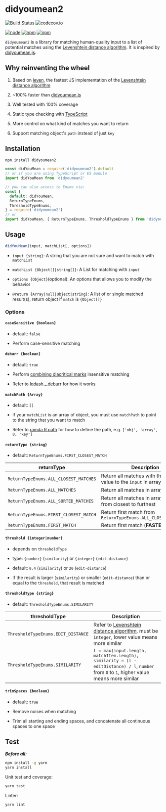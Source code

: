 # didyoumean2

[![Build Status](https://img.shields.io/circleci/project/foray1010/didyoumean2/master.svg)](https://circleci.com/gh/foray1010/didyoumean2/tree/master)
[![codecov.io](https://img.shields.io/codecov/c/github/foray1010/didyoumean2.svg)](https://codecov.io/github/foray1010/didyoumean2?branch=master)

[![node](https://img.shields.io/node/v/didyoumean2.svg)](https://www.npmjs.com/package/didyoumean2)
[![npm](https://img.shields.io/npm/dm/didyoumean2.svg)](https://www.npmjs.com/package/didyoumean2)
[![npm](https://img.shields.io/npm/l/didyoumean2.svg)](https://www.npmjs.com/package/didyoumean2)

`didyoumean2` is a library for matching human-quality input to a list of potential matches using the [Levenshtein distance algorithm](https://en.wikipedia.org/wiki/Levenshtein_distance).
It is inspired by [didyoumean.js](https://github.com/dcporter/didyoumean.js).

## Why reinventing the wheel

1. Based on [leven](https://github.com/sindresorhus/leven), the fastest JS implementation of the [Levenshtein distance algorithm](https://en.wikipedia.org/wiki/Levenshtein_distance)

1. ~100% faster than [didyoumean.js](https://github.com/dcporter/didyoumean.js)

1. Well tested with 100% coverage

1. Static type checking with [TypeScript](https://github.com/Microsoft/TypeScript)

1. More control on what kind of matches you want to return

1. Support matching object's `path` instead of just `key`

## Installation

```sh
npm install didyoumean2
```

```js
const didYouMean = require('didyoumean2').default
// or if you are using TypeScript or ES module
import didYouMean from 'didyoumean2'

// you can also access to Enums via:
const {
  default: didYouMean,
  ReturnTypeEnums,
  ThresholdTypeEnums,
} = require('didyoumean2')
// or
import didYouMean, { ReturnTypeEnums, ThresholdTypeEnums } from 'didyoumean2'
```

## Usage

```js
didYouMean(input, matchList[, options])
```

- `input {string}`: A string that you are not sure and want to match with `matchList`

- `matchList {Object[]|string[]}`: A List for matching with `input`

- `options {Object}`(optional): An options that allows you to modify the behavior

- `@return {Array|null|Object|string}`: A list of or single matched result(s), return object if `match` is `{Object[]}`

### Options

#### `caseSensitive {boolean}`

- default: `false`

- Perform case-sensitive matching

#### `deburr {boolean}`

- default: `true`

- Perform [combining diacritical marks](https://en.wikipedia.org/wiki/Combining_Diacritical_Marks) insensitive matching

- Refer to [lodash \_.deburr](https://lodash.com/docs#deburr) for how it works

#### `matchPath {Array}`

- default: `[]`

- If your `matchList` is an array of object, you must use `matchPath` to point to the string that you want to match

- Refer to [ramda R.path](http://ramdajs.com/docs/#path) for how to define the path, e.g. `['obj', 'array', 0, 'key']`

#### `returnType {string}`

- default: `ReturnTypeEnums.FIRST_CLOSEST_MATCH`

| returnType                            | Description                                                       |
| ------------------------------------- | ----------------------------------------------------------------- |
| `ReturnTypeEnums.ALL_CLOSEST_MATCHES` | Return all matches with the closest value to the `input` in array |
| `ReturnTypeEnums.ALL_MATCHES`         | Return all matches in array                                       |
| `ReturnTypeEnums.ALL_SORTED_MATCHES`  | Return all matches in array, sorted from closest to furthest      |
| `ReturnTypeEnums.FIRST_CLOSEST_MATCH` | Return first match from `ReturnTypeEnums.ALL_CLOSEST_MATCHES`     |
| `ReturnTypeEnums.FIRST_MATCH`         | Return first match (**FASTEST**)                                  |

#### `threshold {integer|number}`

- depends on `thresholdType`

- type: `{number}` (`similarity`) or `{integer}` (`edit-distance`)

- default: `0.4` (`similarity`) or `20` (`edit-distance`)

- If the result is larger (`similarity`) or smaller (`edit-distance`) than or equal to the `threshold`, that result is matched

#### `thresholdType {string}`

- default: `ThresholdTypeEnums.SIMILARITY`

| thresholdType                      | Description                                                                                                                                      |
| ---------------------------------- | ------------------------------------------------------------------------------------------------------------------------------------------------ |
| `ThresholdTypeEnums.EDIT_DISTANCE` | Refer to [Levenshtein distance algorithm](https://en.wikipedia.org/wiki/Levenshtein_distance), must be `integer`, lower value means more similar |
| `ThresholdTypeEnums.SIMILARITY`    | `l = max(input.length, matchItem.length), similarity = (l - editDistance) / l`, `number` from `0` to `1`, higher value means more similar        |

#### `trimSpaces {boolean}`

- default: `true`

- Remove noises when matching

- Trim all starting and ending spaces, and concatenate all continuous spaces to one space

## Test

**_Before all:_**

```sh
npm install -g yarn
yarn install
```

Unit test and coverage:

```sh
yarn test
```

Linter:

```sh
yarn lint
```
